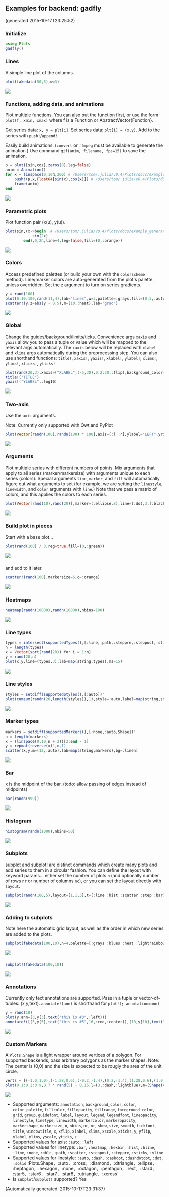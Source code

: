 ## Examples for backend: gadfly
(generated 2015-10-17T23:25:52)

### Initialize

```julia
using Plots
gadfly()
```

### Lines

A simple line plot of the columns.

```julia
plot(fakedata(50,5),w=3)
```

![](../img/gadfly/gadfly_example_1.png)

### Functions, adding data, and animations

Plot multiple functions.  You can also put the function first, or use the form `plot(f, xmin, xmax)` where f is a Function or AbstractVector{Function}.

Get series data: `x, y = plt[i]`.  Set series data: `plt[i] = (x,y)`. Add to the series with `push!`/`append!`.

Easily build animations.  (`convert` or `ffmpeg` must be available to generate the animation.)  Use command `gif(anim, filename, fps=15)` to save the animation.

```julia
p = plot([sin,cos],zeros(0),leg=false)
anim = Animation()
for x = linspace(0,10π,200) # /Users/tom/.julia/v0.4/Plots/docs/example_generation.jl, line 43:
    push!(p,x,Float64[sin(x),cos(x)]) # /Users/tom/.julia/v0.4/Plots/docs/example_generation.jl, line 44:
    frame(anim)
end
```

![](../img/gadfly/gadfly_example_2.gif)

### Parametric plots

Plot function pair (x(u), y(u)).

```julia
plot(sin,(x->begin  # /Users/tom/.julia/v0.4/Plots/docs/example_generation.jl, line 50:
            sin(2x)
        end),0,2π,line=4,leg=false,fill=(0,:orange))
```

![](../img/gadfly/gadfly_example_3.png)

### Colors

Access predefined palettes (or build your own with the `colorscheme` method).  Line/marker colors are auto-generated from the plot's palette, unless overridden.  Set the `z` argument to turn on series gradients.

```julia
y = rand(100)
plot(0:10:100,rand(11,4),lab="lines",w=3,palette=:grays,fill=(0.5,:auto))
scatter!(y,z=abs(y - 0.5),m=(10,:heat),lab="grad")
```

![](../img/gadfly/gadfly_example_4.png)

### Global

Change the guides/background/limits/ticks.  Convenience args `xaxis` and `yaxis` allow you to pass a tuple or value which will be mapped to the relevant args automatically.  The `xaxis` below will be replaced with `xlabel` and `xlims` args automatically during the preprocessing step. You can also use shorthand functions: `title!`, `xaxis!`, `yaxis!`, `xlabel!`, `ylabel!`, `xlims!`, `ylims!`, `xticks!`, `yticks!`

```julia
plot(rand(20,3),xaxis=("XLABEL",(-5,30),0:2:20,:flip),background_color=RGB(0.2,0.2,0.2),leg=false)
title!("TITLE")
yaxis!("YLABEL",:log10)
```

![](../img/gadfly/gadfly_example_5.png)

### Two-axis

Use the `axis` arguments.

Note: Currently only supported with Qwt and PyPlot

```julia
plot(Vector[randn(100),randn(100) * 100],axis=[:l :r],ylabel="LEFT",yrightlabel="RIGHT")
```

![](../img/gadfly/gadfly_example_6.png)

### Arguments

Plot multiple series with different numbers of points.  Mix arguments that apply to all series (marker/markersize) with arguments unique to each series (colors).  Special arguments `line`, `marker`, and `fill` will automatically figure out what arguments to set (for example, we are setting the `linestyle`, `linewidth`, and `color` arguments with `line`.)  Note that we pass a matrix of colors, and this applies the colors to each series.

```julia
plot(Vector[rand(10),rand(20)],marker=(:ellipse,8),line=(:dot,3,[:black :orange]))
```

![](../img/gadfly/gadfly_example_7.png)

### Build plot in pieces

Start with a base plot...

```julia
plot(rand(100) / 3,reg=true,fill=(0,:green))
```

![](../img/gadfly/gadfly_example_8.png)

### 

and add to it later.

```julia
scatter!(rand(100),markersize=6,c=:orange)
```

![](../img/gadfly/gadfly_example_9.png)

### Heatmaps



```julia
heatmap(randn(10000),randn(10000),nbins=100)
```

![](../img/gadfly/gadfly_example_10.png)

### Line types



```julia
types = intersect(supportedTypes(),[:line,:path,:steppre,:steppost,:sticks,:scatter])'
n = length(types)
x = Vector[sort(rand(20)) for i = 1:n]
y = rand(20,n)
plot(x,y,line=(types,3),lab=map(string,types),ms=15)
```

![](../img/gadfly/gadfly_example_11.png)

### Line styles



```julia
styles = setdiff(supportedStyles(),[:auto])'
plot(cumsum(randn(20,length(styles)),1),style=:auto,label=map(string,styles),w=5)
```

![](../img/gadfly/gadfly_example_12.png)

### Marker types



```julia
markers = setdiff(supportedMarkers(),[:none,:auto,Shape])'
n = length(markers)
x = (linspace(0,10,n + 2))[2:end - 1]
y = repmat(reverse(x)',n,1)
scatter(x,y,m=(12,:auto),lab=map(string,markers),bg=:linen)
```

![](../img/gadfly/gadfly_example_13.png)

### Bar

x is the midpoint of the bar. (todo: allow passing of edges instead of midpoints)

```julia
bar(randn(999))
```

![](../img/gadfly/gadfly_example_14.png)

### Histogram



```julia
histogram(randn(1000),nbins=50)
```

![](../img/gadfly/gadfly_example_15.png)

### Subplots

  subplot and subplot! are distinct commands which create many plots and add series to them in a circular fashion.
  You can define the layout with keyword params... either set the number of plots `n` (and optionally number of rows `nr` or 
  number of columns `nc`), or you can set the layout directly with `layout`.


```julia
subplot(randn(100,5),layout=[1,1,3],t=[:line :hist :scatter :step :bar],nbins=10,leg=false)
```

![](../img/gadfly/gadfly_example_16.png)

### Adding to subplots

Note here the automatic grid layout, as well as the order in which new series are added to the plots.

```julia
subplot(fakedata(100,10),n=4,palette=[:grays :blues :heat :lightrainbow],bg=[:orange :pink :darkblue :black])
```

![](../img/gadfly/gadfly_example_17.png)

### 



```julia
subplot!(fakedata(100,10))
```

![](../img/gadfly/gadfly_example_18.png)

### Annotations

Currently only text annotations are supported.  Pass in a tuple or vector-of-tuples: (x,y,text).  `annotate!(ann)` is shorthand for `plot!(; annotation=ann)`

```julia
y = rand(10)
plot(y,ann=(3,y[3],text("this is #3",:left)))
annotate!([(5,y[5],text("this is #5",16,:red,:center)),(10,y[10],text("this is #10",:right,20,"courier"))])
```

![](../img/gadfly/gadfly_example_20.png)

### Custom Markers

A `Plots.Shape` is a light wrapper around vertices of a polygon.  For supported backends, pass arbitrary polygons as the marker shapes.  Note: The center is (0,0) and the size is expected to be rougly the area of the unit circle.

```julia
verts = [(-1.0,1.0),(-1.28,0.6),(-0.2,-1.4),(0.2,-1.4),(1.28,0.6),(1.0,1.0),(-1.0,1.0),(-0.2,-0.6),(0.0,-0.2),(-0.4,0.6),(1.28,0.6),(0.2,-1.4),(-0.2,-1.4),(0.6,0.2),(-0.2,0.2),(0.0,-0.2),(0.2,0.2),(-0.2,-0.6)]
plot(0.1:0.2:0.9,0.7 * rand(5) + 0.15,l=(3,:dash,:lightblue),m=(Shape(verts),30,RGBA(0,0,0,0.2)),bg=:pink,fg=:darkblue,xlim=(0,1),ylim=(0,1),leg=false)
```

![](../img/gadfly/gadfly_example_21.png)

- Supported arguments: `annotation`, `background_color`, `color`, `color_palette`, `fillcolor`, `fillopacity`, `fillrange`, `foreground_color`, `grid`, `group`, `guidefont`, `label`, `layout`, `legend`, `legendfont`, `lineopacity`, `linestyle`, `linetype`, `linewidth`, `markercolor`, `markeropacity`, `markershape`, `markersize`, `n`, `nbins`, `nc`, `nr`, `show`, `size`, `smooth`, `tickfont`, `title`, `windowtitle`, `x`, `xflip`, `xlabel`, `xlims`, `xscale`, `xticks`, `y`, `yflip`, `ylabel`, `ylims`, `yscale`, `yticks`, `z`
- Supported values for axis: `:auto`, `:left`
- Supported values for linetype: `:bar`, `:heatmap`, `:hexbin`, `:hist`, `:hline`, `:line`, `:none`, `:ohlc`, `:path`, `:scatter`, `:steppost`, `:steppre`, `:sticks`, `:vline`
- Supported values for linestyle: `:auto`, `:dash`, `:dashdot`, `:dashdotdot`, `:dot`, `:solid`
:Plots.Shape`, `:auto`, `:cross`, `:diamond`, `:dtriangle`, `:ellipse`, `:heptagon`, `:hexagon`, `:none`, `:octagon`, `:pentagon`, `:rect`, `:star4`, `:star5`, `:star6`, `:star7`, `:star8`, `:utriangle`, `:xcross`
- Is `subplot`/`subplot!` supported? Yes

(Automatically generated: 2015-10-17T23:31:37)